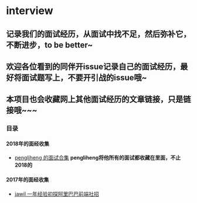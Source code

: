 # interview

## 记录我们的面试经历，从面试中找不足，然后弥补它，不断进步，to be better~

## 欢迎各位看到的同伴开issue记录自己的面试经历，最好将面试题写上，不要开引战的issue哦~

## 本项目也会收藏网上其他面试经历的文章链接，只是链接哦~~~

### 目录

#### 2018年的面经收集
- <a href="https://github.com/pengliheng/pengliheng.github.io/issues/25">pengliheng 的面试合集</a>  **pengliheng将他所有的面试都收藏在里面，不止2018的**

#### 2017年的面经收集
- <a href="https://github.com/jawil/blog/issues/22">jawil 一年经验初探阿里巴巴前端社招</a>
